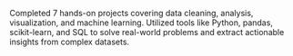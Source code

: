 Completed 7 hands-on projects covering data cleaning, analysis, visualization, and machine learning. 
Utilized tools like Python, pandas, scikit-learn, and SQL to solve real-world problems and extract actionable insights from complex datasets.
